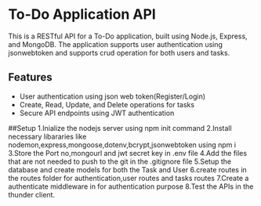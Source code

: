 # To-Do Application API

This is a RESTful API for a To-Do application, built using Node.js, Express, and MongoDB. The application supports user authentication using jsonwebtoken and  supports crud operation for both users and tasks.

## Features
- User authentication using json web token(Register/Login)
- Create, Read, Update, and Delete  operations for tasks
- Secure API endpoints using JWT authentication
  
##Setup
1.Inialize the nodejs server using npm init command
2.Install necessary libararies like nodemon,express,mongoose,dotenv,bcrypt,jsonwebtoken using npm i
3.Store the Port no,mongourl and jwt secret key in .env file
4.Add the files that are not needed to push to the git in the .gitignore file
5.Setup the database and create models for both the Task and User
6.create routes in the routes folder for authentication,user routes and tasks routes
7.Create a authenticate middleware in for authentication purpose
8.Test the APIs in the thunder client.

